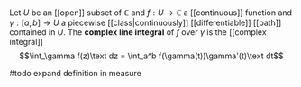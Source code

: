 Let $U$ be an [[open]] subset of $\mathbb C$ and $f:U \to  \mathbb C$ a [[continuous]] function and $\gamma:[a,b]\to U$ a piecewise [[class|continuously]] [[differentiable]] [[path]] contained in $U$. The **complex line integral** of $f$ over $\gamma$ is the [[complex integral]] $$\int_\gamma f(z)\text dz = \int_a^b f(\gamma(t))\gamma'(t)\text dt$$

#todo expand definition in measure